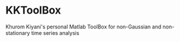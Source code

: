 KKToolBox
=========

Khurom Kiyani's personal Matlab ToolBox for non-Gaussian and non-stationary time series analysis
